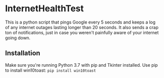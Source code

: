 # InternetHealthTest
This is a python script that pings Google every 5 seconds and keeps a log of any internet outages lasting longer than 20 seconds.
It also sends a crap ton of notifications, just in case you weren't painfully aware of your internet going down.

## Installation
Make sure you're running Python 3.7 with pip and Tkinter installed.
Use pip to install win10toast:
`pip install win10toast`
